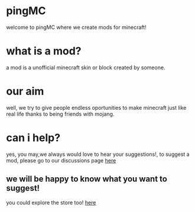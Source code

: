 # pingMC
welcome to pingMC where we create mods for minecraft!
# what is a mod?
a mod is a unofficial minecraft skin or block created by someone.
# our aim
well, we try to give people endless oportunities to make minecraft just like real life thanks to being friends with mojang.
# can i help?
yes, you may,we always would love to hear your suggestions!, to suggest a mod, please go to our discussions page [here](https://github.com/reter695/pingMC/discussions)
## we will be happy to know what you want to suggest!
you could explore the store too! [here](https://reter695.github.io/pingMC/GALLERY.md)
